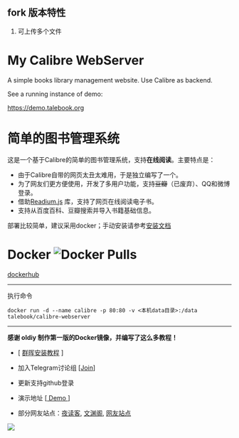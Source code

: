 ## fork 版本特性

1. 可上传多个文件





My Calibre WebServer
====================
A simple books library management website. Use Calibre as backend.

See a running instance of demo:

https://demo.talebook.org

简单的图书管理系统
===================
这是一个基于Calibre的简单的图书管理系统，支持**在线阅读**。主要特点是：
* 由于Calibre自带的网页太丑太难用，于是独立编写了一个。
* 为了网友们更方便使用，开发了多用户功能，支持~~豆瓣~~（已废弃）、QQ和微博登录。
* 借助[Readium.js](https://github.com/readium/readium-js-viewer) 库，支持了网页在线阅读电子书。
* 支持从百度百科、豆瓣搜索并导入书籍基础信息。

部署比较简单，建议采用docker；手动安装请参考[安装文档](document/INSTALL.zh_CN.md)


Docker
![Docker Pulls](https://img.shields.io/docker/pulls/talebook/calibre-webserver.svg)
===================

[dockerhub](https://hub.docker.com/r/talebook/calibre-webserver)

---

执行命令

`docker run -d --name calibre -p 80:80 -v <本机data目录>:/data  talebook/calibre-webserver`

---

**感谢 oldiy 制作第一版的Docker镜像，并编写了这么多教程！**

+ [ [群晖安装教程](https://odcn.top/2019/02/26/2734/) ]

+ 加入Telegram讨论组 [[Join](https://t.me/joinchat/H3IoGkcnW6BGo51EJ9Kw5g)]

- 更新支持github登录

- 演示地址 [[ Demo ](https://demo.talebook.org)]

- 部分网友站点：[夜读客](https://www.yeduk.com/), [文渊阁](https://wenyuange.org), [网友站点](http://book.bwh.bai-long.cn/)

![](https://github.com/talebook/calibre-webserver/raw/develop/document/screenshot.png)

